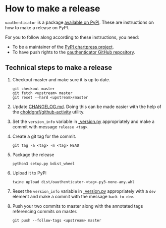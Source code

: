 # How to make a release

`oauthenticator` is a package [available on
PyPI](https://pypi.org/project/oauthenticator/). These are instructions on how
to make a release on PyPI.

For you to follow along according to these instructions, you need:
- To be a maintainer of the [PyPI chartpress
  project](https://pypi.org/project/oauthenticator/).
- To have push rights to the [oauthenticator GitHub
  repository](https://github.com/jupyterhub/oauthenticator).

## Technical steps to make a release

1. Checkout master and make sure it is up to date.

   ```
   git checkout master
   git fetch <upstream> master
   git reset --hard <upstream>/master
   ```

1. Update [CHANGELOG.md](CHANGELOG.md). Doing this can be made easier with the
   help of the
   [choldgraf/github-activity](https://github.com/choldgraf/github-activity)
   utility.

1. Set the `version_info` variable in [_version.py](oauthenticator/_version.py)
   appropriately and make a commit with message `release <tag>`.

1. Create a git tag for the commit.

   ```
   git tag -a <tag> -m <tag> HEAD
   ```

1. Package the release
   ```
   python3 setup.py bdist_wheel
   ```

1. Upload it to PyPI
   ```
   twine upload dist/oauthenticator-<tag>-py3-none-any.whl
   ```

1. Reset the `version_info` variable in
   [_version.py](oauthenticator/_version.py) appropriately with a `dev` element
   and make a commit with the message `back to dev`.

1. Push your two commits to master along with the annotated tags referencing
   commits on master.

   ```
   git push --follow-tags <upstream> master
   ```
